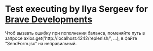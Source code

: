 # Test executing by Ilya Sergeev for [Brave Developments](https://bravedevelopers.com/)

Чтоб вызвать ошибку при пополнении баланса, поменяйте путь в запросе axios.get('http://localhost:4242/replenish/', ...), в файте "SendForm.jsx" на неправильный.